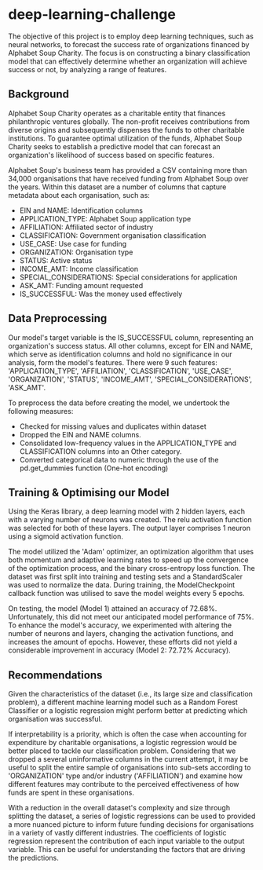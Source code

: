 # deep-learning-challenge
The objective of this project is to employ deep learning techniques, such as neural networks, to forecast the success rate of organizations financed by Alphabet Soup Charity. The focus is on constructing a binary classification model that can effectively determine whether an organization will achieve success or not, by analyzing a range of features.

## Background
Alphabet Soup Charity operates as a charitable entity that finances philanthropic ventures globally. The non-profit receives contributions from diverse origins and subsequently dispenses the funds to other charitable institutions. To guarantee optimal utilization of the funds, Alphabet Soup Charity seeks to establish a predictive model that can forecast an organization's likelihood of success based on specific features.

Alphabet Soup's business team has provided a CSV containing more than 34,000 organisations that have received funding from Alphabet Soup over the years. Within this dataset are a number of columns that capture metadata about each organisation, such as:

- EIN and NAME: Identification columns
- APPLICATION_TYPE: Alphabet Soup application type
- AFFILIATION: Affiliated sector of industry
- CLASSIFICATION: Government organisation classification
- USE_CASE: Use case for funding
- ORGANIZATION: Organisation type
- STATUS: Active status
- INCOME_AMT: Income classification
- SPECIAL_CONSIDERATIONS: Special considerations for application
- ASK_AMT: Funding amount requested
- IS_SUCCESSFUL: Was the money used effectively

## Data Preprocessing
Our model's target variable is the IS_SUCCESSFUL column, representing an organization's success status. All other columns, except for EIN and NAME, which serve as identification columns and hold no significance in our analysis, form the model's features. There were 9 such features: 'APPLICATION_TYPE', 'AFFILIATION', 'CLASSIFICATION', 'USE_CASE', 'ORGANIZATION', 'STATUS', 'INCOME_AMT', 'SPECIAL_CONSIDERATIONS', 'ASK_AMT'. 

To preprocess the data before creating the model, we undertook the following measures:

- Checked for missing values and duplicates within dataset
- Dropped the EIN and NAME columns.
- Consolidated low-frequency values in the APPLICATION_TYPE and CLASSIFICATION columns into an Other category.
- Converted categorical data to numeric through the use of the pd.get_dummies function (One-hot encoding)


## Training & Optimising our Model
Using the Keras library, a deep learning model with 2 hidden layers, each with a varying number of neurons was created. The relu activation function was selected for both of these layers. The output layer comprises 1 neuron using a sigmoid activation function.

The model utilized the 'Adam' optimizer, an optimization algorithm that uses both momentum and adaptive learning rates to speed up the convergence of the optimization process, and the binary cross-entropy loss function. The dataset was first split into training and testing sets and a StandardScaler was used to normalize the data. During training, the ModelCheckpoint callback function was utilised to save the model weights every 5 epochs.

On testing, the model (Model 1) attained an accuracy of 72.68%. Unfortunately, this did not meet our anticipated model performance of 75%. To enhance the model's accuracy, we experimented with altering the number of neurons and layers, changing the activation functions, and increases the amount of epochs. However, these efforts did not yield a considerable improvement in accuracy (Model 2: 72.72% Accuracy).

## Recommendations
Given the characteristics of the dataset (i.e., its large size and classification problem), a different machine learning model such as a Random Forest Classifier or a logistic regression might perform better at predicting which organisation was successful.

If interpretability is a priority, which is often the case when accounting for expenditure by charitable organisations, a logistic regression would be better placed to tackle our classification problem. Considering that we dropped a several uninformative columns in the current attempt, it may be useful to split the entire sample of organisations into sub-sets according to 'ORGANIZATION' type and/or  industry ('AFFILIATION') and examine how different features may contribute to the perceived effectiveness of how funds are spent in these organisations. 

With a reduction in the overall dataset's complexity and size through splitting the dataset, a series of logistic regressions can be used to provided a more nuanced picture to inform future funding decisions for organisations in a variety of vastly different industries. The coefficients of logistic regression represent the contribution of each input variable to the output variable. This can be useful for understanding the factors that are driving the predictions.


